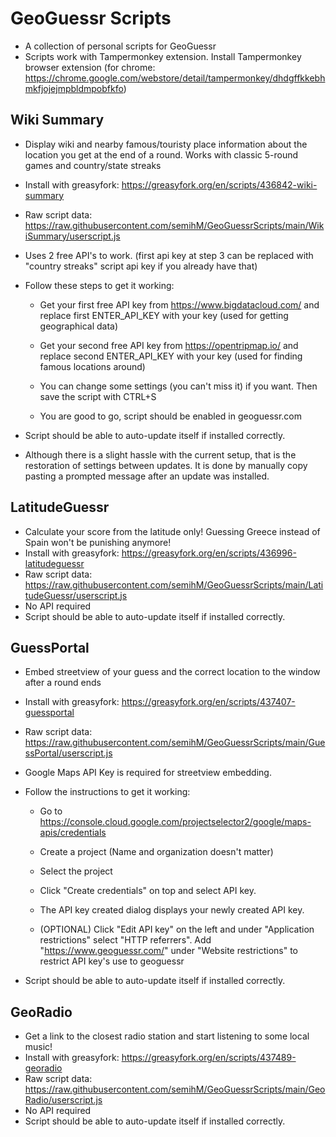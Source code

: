 # GeoGuessr Scripts
- A collection of personal scripts for GeoGuessr
- Scripts work with Tampermonkey extension. Install Tampermonkey browser extension (for chrome: https://chrome.google.com/webstore/detail/tampermonkey/dhdgffkkebhmkfjojejmpbldmpobfkfo)

## Wiki Summary
- Display wiki and nearby famous/touristy place information about the location you get at the end of a round. Works with classic 5-round games and country/state streaks
- Install with greasyfork: https://greasyfork.org/en/scripts/436842-wiki-summary
- Raw script data: https://raw.githubusercontent.com/semihM/GeoGuessrScripts/main/WikiSummary/userscript.js
- Uses 2 free API's to work.  (first api key at step 3 can be replaced with "country streaks" script api key if you already have that)
- Follow these steps to get it working:
  + Get your first free API key from https://www.bigdatacloud.com/ and replace first ENTER_API_KEY with your key (used for getting geographical data) 

  + Get your second free API key from https://opentripmap.io/ and replace second ENTER_API_KEY with your key (used for finding famous locations around) 

  + You can change some settings (you can't miss it) if you want. Then save the script with CTRL+S

  + You are good to go, script should be enabled in geoguessr.com

- Script should be able to auto-update itself if installed correctly.
- Although there is a slight hassle with the current setup, that is the restoration of settings between updates. It is done by manually copy pasting a prompted message after an update was installed.

## LatitudeGuessr
- Calculate your score from the latitude only! Guessing Greece instead of Spain won't be punishing anymore!
- Install with greasyfork: https://greasyfork.org/en/scripts/436996-latitudeguessr
- Raw script data: https://raw.githubusercontent.com/semihM/GeoGuessrScripts/main/LatitudeGuessr/userscript.js
- No API required
- Script should be able to auto-update itself if installed correctly.

## GuessPortal
- Embed streetview of your guess and the correct location to the window after a round ends
- Install with greasyfork: https://greasyfork.org/en/scripts/437407-guessportal
- Raw script data: https://raw.githubusercontent.com/semihM/GeoGuessrScripts/main/GuessPortal/userscript.js
- Google Maps API Key is required for streetview embedding. 
- Follow the instructions to get it working:
  + Go to https://console.cloud.google.com/projectselector2/google/maps-apis/credentials

  + Create a project (Name and organization doesn't matter)

  + Select the project

  + Click "Create credentials" on top and select API key.

  + The API key created dialog displays your newly created API key.

  + (OPTIONAL) Click "Edit API key" on the left and under "Application restrictions" select "HTTP referrers". Add "https://www.geoguessr.com/" under "Website restrictions" to restrict API key's use to geoguessr
 
- Script should be able to auto-update itself if installed correctly.

## GeoRadio
- Get a link to the closest radio station and start listening to some local music!
- Install with greasyfork: https://greasyfork.org/en/scripts/437489-georadio
- Raw script data: https://raw.githubusercontent.com/semihM/GeoGuessrScripts/main/GeoRadio/userscript.js
- No API required
- Script should be able to auto-update itself if installed correctly.
